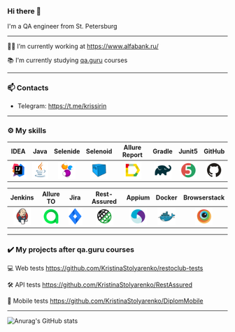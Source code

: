 ### Hi there 👋

I'm a QA engineer from St. Petersburg
___

:woman_office_worker: I’m currently working at https://www.alfabank.ru/

:books: I'm currently studying [qa.guru](https://qa.guru/) courses
___

### :mailbox: Contacts
- Telegram: https://t.me/krissirin
___

### :gear: My skills

| IDEA | Java | Selenide | Selenoid | Allure Report | Gradle | Junit5 | GitHub |
|:--------:|:-------------:|:---------:|:-------:|:----:|:------:|:----:|:----:|
| <img src="images/Intelij_IDEA.svg" width="40" height="40"> | <img src="images/JAVA.svg" width="40" height="40"> | <img src="images/Selenide.svg" width="40" height="40"> | <img src="images/Selenoid.svg" width="40" height="40"> | <img src="images/Allure_Report.svg" width="40" height="40"> | <img src="images/Gradle.svg" width="40" height="40"> | <img src="images/Junit5.svg" width="40" height="40"> | <img src="images/GitHub.svg" width="40" height="40"> |

| Jenkins | Allure TO | Jira | Rest-Assured | Appium | Docker | Browserstack |
|:------:|:------:|:--------:|:--------:|:--------:|:--------:|:--------:|
| <img src="images/Jenkins.svg" width="40" height="40"> | <img src="images/Allure_TO.svg" width="40" height="40"> | <img src="images/Jira.svg" width="40" height="40"> | <img src="images/Rest-Assured.svg" width="40" height="40"> | <img src="images/Appium.svg" width="40" height="40"> | <img src="images/Docker.svg" width="40" height="40"> | <img src="images/Browserstack.svg" width="40" height="40"> |
___

### :heavy_check_mark: My projects after qa.guru courses

:computer: Web tests https://github.com/KristinaStolyarenko/restoclub-tests

:hammer_and_wrench: API tests https://github.com/KristinaStolyarenko/RestAssured

:iphone: Mobile tests https://github.com/KristinaStolyarenko/DiplomMobile
___

![Anurag's GitHub stats](https://github-readme-stats.vercel.app/api?username=KristinaStolyarenko&show_icons=true&theme=highcontrast)
